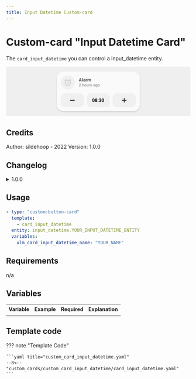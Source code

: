 ```yaml
---
title: Input Datetime Custom-card
---
```

<!-- markdownlint-disable MD046 -->

# Custom-card "Input Datetime Card"

The `card_input_datetime` you can control a input_datetime entity.

![Input Datetime Card](../../assets/img/card_input_datetime.png)

## Credits

Author: sildehoop - 2022
Version: 1.0.0

## Changelog

<details>
<summary>1.0.0</summary>
Initial release
</details>

## Usage

```yaml
- type: "custom:button-card"
  template:
    - card_input_datetime
  entity: input_datetime.YOUR_INPUT_DATETIME_ENTITY
  variables:
    ulm_card_input_datetime_name: "YOUR_NAME"
```

## Requirements

n/a

## Variables

<table>
<tr>
<th>Variable</th>
<th>Example</th>
<th>Required</th>
<th>Explanation</th>
</tr>
<tr>
<td></td>
<td></td>
<td></td>
<td></td>
</tr>
</table>

## Template code

??? note "Template Code"

    ```yaml title="custom_card_input_datetime.yaml"
    --8<-- "custom_cards/custom_card_input_datetime/card_input_datetime.yaml"
    ```
